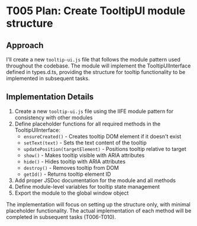 # T005 Plan: Create TooltipUI module structure

## Approach
I'll create a new `tooltip-ui.js` file that follows the module pattern used throughout the codebase. The module will implement the TooltipUIInterface defined in types.d.ts, providing the structure for tooltip functionality to be implemented in subsequent tasks.

## Implementation Details
1. Create a new `tooltip-ui.js` file using the IIFE module pattern for consistency with other modules
2. Define placeholder functions for all required methods in the TooltipUIInterface:
   - `ensureCreated()` - Creates tooltip DOM element if it doesn't exist
   - `setText(text)` - Sets the text content of the tooltip
   - `updatePosition(targetElement)` - Positions tooltip relative to target
   - `show()` - Makes tooltip visible with ARIA attributes
   - `hide()` - Hides tooltip with ARIA attributes
   - `destroy()` - Removes tooltip from DOM
   - `getId()` - Returns tooltip element ID
3. Add proper JSDoc documentation for the module and all methods
4. Define module-level variables for tooltip state management
5. Export the module to the global window object

The implementation will focus on setting up the structure only, with minimal placeholder functionality. The actual implementation of each method will be completed in subsequent tasks (T006-T010).
